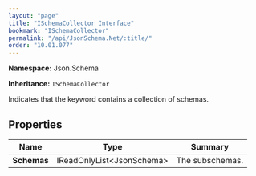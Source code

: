 ```yaml
---
layout: "page"
title: "ISchemaCollector Interface"
bookmark: "ISchemaCollector"
permalink: "/api/JsonSchema.Net/:title/"
order: "10.01.077"
---
```

**Namespace:** Json.Schema

**Inheritance:**
`ISchemaCollector`

Indicates that the keyword contains a collection of schemas.

## Properties

| Name | Type | Summary |
|---|---|---|
| **Schemas** | IReadOnlyList\<JsonSchema\> | The subschemas. |

